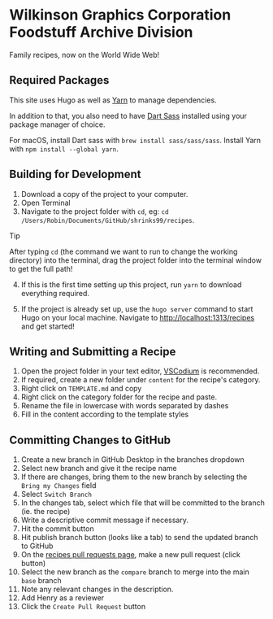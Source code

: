 # Wilkinson Graphics Corporation Foodstuff Archive Division

Family recipes, now on the World Wide Web!

## Required Packages

This site uses Hugo as well as [Yarn](https://classic.yarnpkg.com/lang/en/docs/install/#mac-stable) to manage dependencies.

In addition to that, you also need to have [Dart Sass](https://gohugo.io/hugo-pipes/transpile-sass-to-css/#installing-in-a-development-environment) installed using your package manager of choice.

For macOS, install Dart sass with `brew install sass/sass/sass`.  Install Yarn with `npm install --global yarn`.

## Building for Development

1. Download a copy of the project to your computer.
2. Open Terminal
3. Navigate to the project folder with `cd`, eg: `cd /Users/Robin/Documents/GitHub/shrinks99/recipes`.

> [!TIP]
> After typing `cd` (the command we want to run to change the working directory) into the terminal, drag the project folder into the terminal window to get the full path!

4. If this is the first time setting up this project, run `yarn` to download everything required.

5. If the project is already set up, use the `hugo server` command to start Hugo on your local machine.  Navigate to [http://localhost:1313/recipes](http://localhost:1313/recipes) and get started!

## Writing and Submitting a Recipe

1. Open the project folder in your text editor, [VSCodium](https://vscodium.com/) is recommended.
2. If required, create a new folder under `content` for the recipe's category.
3. Right click on `TEMPLATE.md` and copy
4. Right click on the category folder for the recipe and paste.
5. Rename the file in lowercase with words separated by dashes
6. Fill in the content according to the template styles

## Committing Changes to GitHub

1. Create a new branch in GitHub Desktop in the branches dropdown
2. Select new branch and give it the recipe name
3. If there are changes, bring them to the new branch by selecting the `Bring my Changes` field
4. Select `Switch Branch`
5. In the changes tab, select which file that will be committed to the branch (ie. the recipe)
6. Write a descriptive commit message if necessary.
7. Hit the commit button
8. Hit publish branch button (looks like a tab) to send the updated branch to GitHub
9. On the [recipes pull requests page](https://github.com/Shrinks99/recipes/pulls), make a new pull request (click button)
10. Select the new branch as the `compare` branch to merge into the main `base` branch
11. Note any relevant changes in the description.
12. Add Henry as a reviewer
13. Click the `Create Pull Request` button

